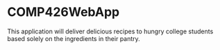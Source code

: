 # COMP426WebApp
This application will deliver delicious recipes to hungry college students based solely on the ingredients in their pantry.
